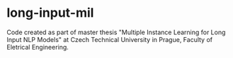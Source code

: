 # long-input-mil
Code created as part of master thesis "Multiple Instance Learning for Long Input NLP Models" at Czech Technical University in Prague, Faculty of Eletrical Engineering.
